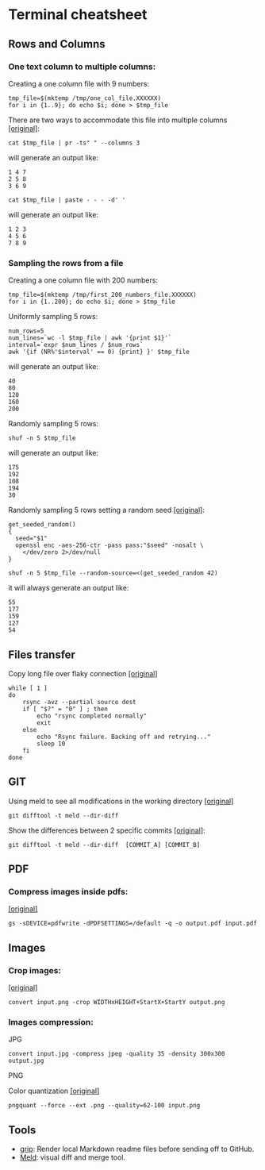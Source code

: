 # Terminal cheatsheet

## Rows and Columns

### One text column to multiple columns:

Creating a one column file with 9 numbers:

```Shell
tmp_file=$(mktemp /tmp/one_col_file.XXXXXX)
for i in {1..9}; do echo $i; done > $tmp_file
```

There are two ways to accommodate this file into multiple columns [[original]](https://stackoverflow.com/questions/15687670/convert-a-text-file-into-columns):

```Shell
cat $tmp_file | pr -ts" " --columns 3
```

will generate an output like:

```
1 4 7
2 5 8
3 6 9
```

```Shell
cat $tmp_file | paste - - - -d' '
```
will generate an output like:

```
1 2 3
4 5 6
7 8 9
```

### Sampling the rows from a file

Creating a one column file with 200 numbers:

```Shell
tmp_file=$(mktemp /tmp/first_200_numbers_file.XXXXXX)
for i in {1..200}; do echo $i; done > $tmp_file
```

Uniformly sampling 5 rows:

```Shell
num_rows=5
num_lines=`wc -l $tmp_file | awk '{print $1}'`
interval=`expr $num_lines / $num_rows`
awk '{if (NR%'$interval' == 0) {print} }' $tmp_file
```

will generate an output like:

```
40
80
120
160
200
```

Randomly sampling 5 rows:

```Shell
shuf -n 5 $tmp_file
```

will generate an output like:

```
175
192
108
194
30
```

Randomly sampling 5 rows setting a random seed [[original]](https://www.gnu.org/software/coreutils/manual/html_node/Random-sources.html#Random-sources):

```Shell
get_seeded_random()
{
  seed="$1"
  openssl enc -aes-256-ctr -pass pass:"$seed" -nosalt \
    </dev/zero 2>/dev/null
}

shuf -n 5 $tmp_file --random-source=<(get_seeded_random 42)
```

it will always generate an output like:

```
55
177
159
127
54
```

## Files transfer

Copy long file over flaky connection [[original]](https://superuser.com/questions/302842/resume-rsync-over-ssh-after-broken-connection)

```Shell
while [ 1 ]
do
    rsync -avz --partial source dest
    if [ "$?" = "0" ] ; then
        echo "rsync completed normally"
        exit
    else
        echo "Rsync failure. Backing off and retrying..."
        sleep 10
    fi
done
```

## GIT

Using meld to see all modifications in the working directory [[original]](https://www.programming-books.io/essential/git/using-meld-to-see-all-modifications-in-the-working-directory-bb8d0be146054d40a352d1795333e858)

```Shell
git difftool -t meld --dir-diff
```

Show the differences between 2 specific commits [[original]](https://www.programming-books.io/essential/git/using-meld-to-see-all-modifications-in-the-working-directory-bb8d0be146054d40a352d1795333e858):

```Shell
git difftool -t meld --dir-diff  [COMMIT_A] [COMMIT_B]
```
## PDF

### Compress images inside pdfs:

[[original]](https://unix.stackexchange.com/questions/274428/how-do-i-reduce-the-size-of-a-pdf-file-that-contains-images)

```Shell
gs -sDEVICE=pdfwrite -dPDFSETTINGS=/default -q -o output.pdf input.pdf
```

## Images

### Crop images:

[[original]](https://imagemagick.org/script/command-line-options.php#crop)

```Shell
convert input.png -crop WIDTHxHEIGHT+StartX+StartY output.png
```

### Images compression:

JPG

```Shell
convert input.jpg -compress jpeg -quality 35 -density 300x300 output.jpg
```

PNG 

Color quantization [[original]](https://github.com/kornelski/pngquant)

```Shell
pngquant --force --ext .png --quality=62-100 input.png
```

## Tools

* [grip](https://github.com/joeyespo/grip): Render local Markdown readme files before sending off to GitHub.
* [Meld](https://meldmerge.org/): visual diff and merge tool. 